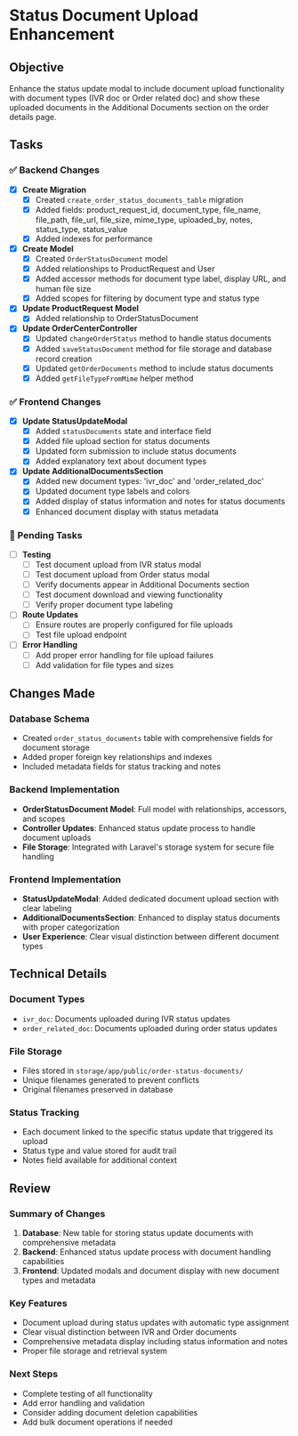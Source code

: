 # Status Document Upload Enhancement

## Objective
Enhance the status update modal to include document upload functionality with document types (IVR doc or Order related doc) and show these uploaded documents in the Additional Documents section on the order details page.

## Tasks

### ✅ Backend Changes

- [x] **Create Migration**
  - [x] Created `create_order_status_documents_table` migration
  - [x] Added fields: product_request_id, document_type, file_name, file_path, file_url, file_size, mime_type, uploaded_by, notes, status_type, status_value
  - [x] Added indexes for performance

- [x] **Create Model**
  - [x] Created `OrderStatusDocument` model
  - [x] Added relationships to ProductRequest and User
  - [x] Added accessor methods for document type label, display URL, and human file size
  - [x] Added scopes for filtering by document type and status type

- [x] **Update ProductRequest Model**
  - [x] Added relationship to OrderStatusDocument

- [x] **Update OrderCenterController**
  - [x] Updated `changeOrderStatus` method to handle status documents
  - [x] Added `saveStatusDocument` method for file storage and database record creation
  - [x] Updated `getOrderDocuments` method to include status documents
  - [x] Added `getFileTypeFromMime` helper method

### ✅ Frontend Changes

- [x] **Update StatusUpdateModal**
  - [x] Added `statusDocuments` state and interface field
  - [x] Added file upload section for status documents
  - [x] Updated form submission to include status documents
  - [x] Added explanatory text about document types

- [x] **Update AdditionalDocumentsSection**
  - [x] Added new document types: 'ivr_doc' and 'order_related_doc'
  - [x] Updated document type labels and colors
  - [x] Added display of status information and notes for status documents
  - [x] Enhanced document display with status metadata

### 🔄 Pending Tasks

- [ ] **Testing**
  - [ ] Test document upload from IVR status modal
  - [ ] Test document upload from Order status modal
  - [ ] Verify documents appear in Additional Documents section
  - [ ] Test document download and viewing functionality
  - [ ] Verify proper document type labeling

- [ ] **Route Updates**
  - [ ] Ensure routes are properly configured for file uploads
  - [ ] Test file upload endpoint

- [ ] **Error Handling**
  - [ ] Add proper error handling for file upload failures
  - [ ] Add validation for file types and sizes

## Changes Made

### Database Schema
- Created `order_status_documents` table with comprehensive fields for document storage
- Added proper foreign key relationships and indexes
- Included metadata fields for status tracking and notes

### Backend Implementation
- **OrderStatusDocument Model**: Full model with relationships, accessors, and scopes
- **Controller Updates**: Enhanced status update process to handle document uploads
- **File Storage**: Integrated with Laravel's storage system for secure file handling

### Frontend Implementation
- **StatusUpdateModal**: Added dedicated document upload section with clear labeling
- **AdditionalDocumentsSection**: Enhanced to display status documents with proper categorization
- **User Experience**: Clear visual distinction between different document types

## Technical Details

### Document Types
- `ivr_doc`: Documents uploaded during IVR status updates
- `order_related_doc`: Documents uploaded during order status updates

### File Storage
- Files stored in `storage/app/public/order-status-documents/`
- Unique filenames generated to prevent conflicts
- Original filenames preserved in database

### Status Tracking
- Each document linked to the specific status update that triggered its upload
- Status type and value stored for audit trail
- Notes field available for additional context

## Review

### Summary of Changes
1. **Database**: New table for storing status update documents with comprehensive metadata
2. **Backend**: Enhanced status update process with document handling capabilities
3. **Frontend**: Updated modals and document display with new document types and metadata

### Key Features
- Document upload during status updates with automatic type assignment
- Clear visual distinction between IVR and Order documents
- Comprehensive metadata display including status information and notes
- Proper file storage and retrieval system

### Next Steps
- Complete testing of all functionality
- Add error handling and validation
- Consider adding document deletion capabilities
- Add bulk document operations if needed 

